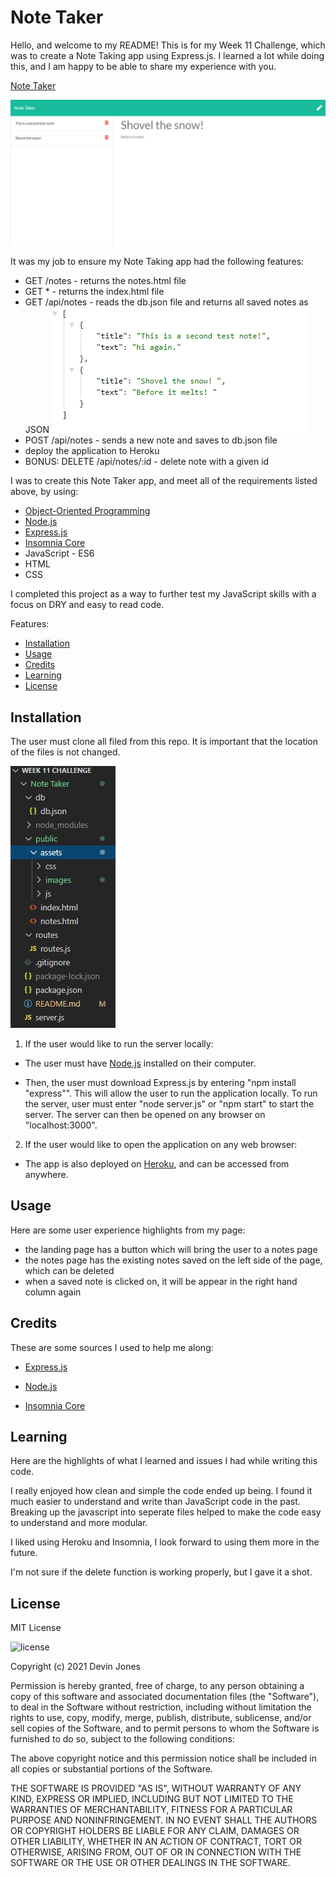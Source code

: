 # Note Taker

Hello, and welcome to my README! This is for my Week 11 Challenge, which was to create a Note Taking app using Express.js. I learned a lot while doing this, and I am happy to be able to share my experience with you.

[Note Taker](https://guarded-thicket-25037.herokuapp.com/)

![finished html](https://github.com/dvicj/Note-Taker/blob/master/public/assets/images/Note-Taker.png)


It was my job to ensure my Note Taking app had the following features:

- GET /notes - returns the notes.html file
- GET * - returns the index.html file
- GET /api/notes - reads the db.json file and returns all saved notes as JSON
![api notes](https://github.com/dvicj/Note-Taker/blob/master/public/assets/images/api%20notes.PNG)
- POST /api/notes - sends a new note and saves to db.json file 
- deploy the application to Heroku 
- BONUS: DELETE /api/notes/:id - delete note with a given id 

I was to create this Note Taker app, and meet all of the requirements listed above, by using:

- [Object-Oriented Programming](https://en.wikipedia.org/wiki/Object-oriented_programming#:~:text=Object%2Doriented%20programming%20(OOP),(often%20known%20as%20methods).)
- [Node.js](https://nodejs.org/en/)
- [Express.js](https://expressjs.com/)
- [Insomnia Core](https://insomnia.rest/download/)
- JavaScript - ES6
- HTML 
- CSS

I completed this project as a way to further test my JavaScript skills with a focus on DRY and easy to read code. 

Features:

* [Installation](#installation)
* [Usage](#usage)
* [Credits](#credits)
* [Learning](#learning)
* [License](#license)

## Installation

The user must clone all filed from this repo. It is important that the location of the files is not changed. 

![files](https://github.com/dvicj/Note-Taker/blob/master/public/assets/images/files.PNG)

1. If the user would like to run the server locally: 

- The user must have [Node.js](https://nodejs.org/en/download/) installed on their computer. 

- Then, the user must download Express.js by entering "npm install "express"". This will allow the user to run the application locally. To run the server, user must enter "node server.js" or "npm start" to start the server. The server can then be opened on any browser on "localhost:3000". 
2. If the user would like to open the application on any web browser: 

- The app is also deployed on [Heroku](https://guarded-thicket-25037.herokuapp.com/), and can be accessed from anywhere. 

## Usage
Here are some user experience highlights from my page:

- the landing page has a button which will bring the user to a notes page
- the notes page has the existing notes saved on the left side of the page, which can be deleted
- when a saved note is clicked on, it will be appear in the right hand column again

## Credits
These are some sources I used to help me along:

- [Express.js](https://expressjs.com/)

- [Node.js](https://nodejs.org/en/download/)

- [Insomnia Core](https://insomnia.rest/download/)


## Learning
Here are the highlights of what I learned and issues I had while writing this code.

I really enjoyed how clean and simple the code ended up being. I found it much easier to understand and write than JavaScript code in the past. Breaking up the javascript into seperate files helped to make the code easy to understand and more modular. 

I liked using Heroku and Insomnia, I look forward to using them more in the future.

I'm not sure if the delete function is working properly, but I gave it a shot. 

## License
MIT License

![license](https://img.shields.io/static/v1?label=license&message=MIT&color=blueviolet)

Copyright (c) 2021 Devin Jones

Permission is hereby granted, free of charge, to any person obtaining a copy of this software and associated documentation files (the "Software"), to deal in the Software without restriction, including without limitation the rights to use, copy, modify, merge, publish, distribute, sublicense, and/or sell copies of the Software, and to permit persons to whom the Software is furnished to do so, subject to the following conditions:

The above copyright notice and this permission notice shall be included in all copies or substantial portions of the Software.

THE SOFTWARE IS PROVIDED "AS IS", WITHOUT WARRANTY OF ANY KIND, EXPRESS OR IMPLIED, INCLUDING BUT NOT LIMITED TO THE WARRANTIES OF MERCHANTABILITY, FITNESS FOR A PARTICULAR PURPOSE AND NONINFRINGEMENT. IN NO EVENT SHALL THE AUTHORS OR COPYRIGHT HOLDERS BE LIABLE FOR ANY CLAIM, DAMAGES OR OTHER LIABILITY, WHETHER IN AN ACTION OF CONTRACT, TORT OR OTHERWISE, ARISING FROM, OUT OF OR IN CONNECTION WITH THE SOFTWARE OR THE USE OR OTHER DEALINGS IN THE SOFTWARE.









